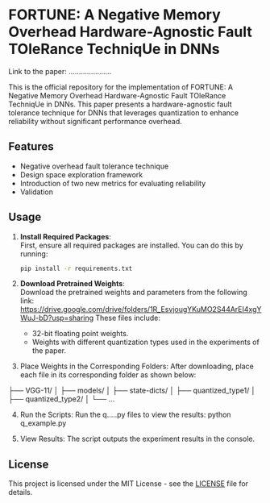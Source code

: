 # FORTUNE: A Negative Memory Overhead Hardware-Agnostic Fault TOleRance TechniqUe in DNNs

Link to the paper: .....................

This is the official repository for the implementation of FORTUNE: A Negative Memory Overhead Hardware-Agnostic Fault TOleRance TechniqUe in DNNs. This paper presents a hardware-agnostic fault tolerance technique for DNNs that leverages quantization to enhance reliability without significant performance overhead.

## Features
- Negative overhead fault tolerance technique
- Design space exploration framework
- Introduction of two new metrics for evaluating reliability
- Validation


## Usage

1. **Install Required Packages**:  
   First, ensure all required packages are installed. You can do this by running:

   ```bash
   pip install -r requirements.txt


2. **Download Pretrained Weights**:    
   Download the pretrained weights and parameters from the following link: https://drive.google.com/drive/folders/1R_EsvjougYKuMO2S44ArEI4xgYWuJ-bD?usp=sharing
   These files include:

   - 32-bit floating point weights.
   - Weights with different quantization types used in the experiments of the paper.

3. Place Weights in the Corresponding Folders:
After downloading, place each file in its corresponding folder as shown below:

├── VGG-11/
│   ├── models/
│   ├── state-dicts/
│   ├── quantized_type1/
│   ├── quantized_type2/
│   └── ...

4. Run the Scripts:
Run the q.....py files to view the results:
python q_example.py

5. View Results:
The script outputs the experiment results in the console.


## License

This project is licensed under the MIT License - see the [LICENSE](LICENSE) file for details.

